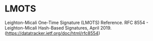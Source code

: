 # LMOTS
Leighton-Micali One-Time Signature (LMOTS) Reference. RFC 8554 - Leighton-Micali Hash-Based Signatures, April 2019. (https://datatracker.ietf.org/doc/html/rfc8554)
